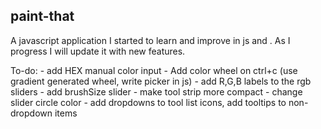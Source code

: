 ## paint-that ##

A javascript application I started to learn and improve in js and <canvas>. As I progress I will update it with new features.

To-do:
    - add HEX manual color input
    - Add color wheel on ctrl+c (use gradient generated wheel, write picker in js)
    - add R,G,B labels to the rgb sliders
    - add brushSize slider
    - make tool strip more compact
    - change slider circle color
    - add dropdowns to tool list icons, add tooltips to non-dropdown items
